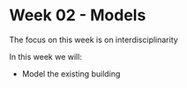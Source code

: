 # Week 02 - Models

The focus on this week is on interdisciplinarity

In this week we will:


* Model the existing building


